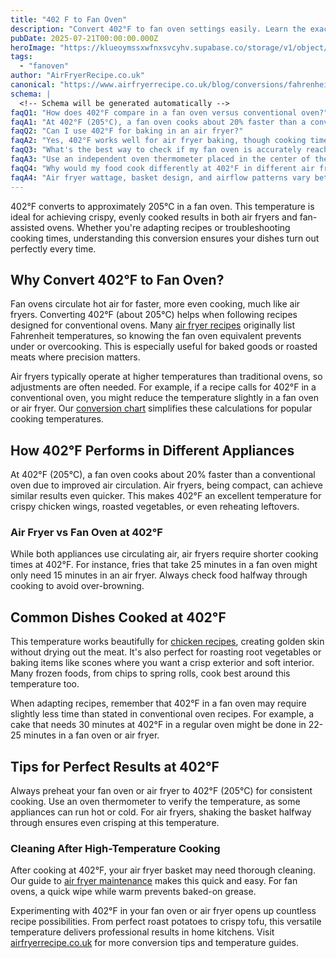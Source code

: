 ```yaml
---
title: "402 F to Fan Oven"
description: "Convert 402°F to fan oven settings easily. Learn the exact temperature and how it affects air fryer cooking for perfect results every time."
pubDate: 2025-07-21T00:00:00.000Z
heroImage: "https://klueoymssxwfnxsvcyhv.supabase.co/storage/v1/object/public/Shmucket/402-f-to-fan-oven.png"
tags:
  - "fanoven"
author: "AirFryerRecipe.co.uk"
canonical: "https://www.airfryerrecipe.co.uk/blog/conversions/fahrenheit-to-fan-oven/402-f-to-fan-oven"
schema: |
  <!-- Schema will be generated automatically -->
faqQ1: "How does 402°F compare in a fan oven versus conventional oven?"
faqA1: "At 402°F (205°C), a fan oven cooks about 20% faster than a conventional oven due to its circulating air system. You'll typically need to reduce cooking times or lower the temperature slightly when converting recipes."
faqQ2: "Can I use 402°F for baking in an air fryer?"
faqA2: "Yes, 402°F works well for air fryer baking, though cooking times will be shorter. Items like small cakes or cookies may need monitoring to prevent over-browning at this relatively high temperature."
faqQ3: "What's the best way to check if my fan oven is accurately reaching 402°F?"
faqA3: "Use an independent oven thermometer placed in the center of the oven. Preheat for at least 15 minutes, then verify the temperature. Many ovens have hot spots or calibration issues at higher temperatures like 402°F."
faqQ4: "Why would my food cook differently at 402°F in different air fryer models?"
faqA4: "Air fryer wattage, basket design, and airflow patterns vary between models. More powerful units may cook faster at 402°F, while compact models might need slight time adjustments for the same results."
---
```

<p>402°F converts to approximately 205°C in a fan oven. This temperature is ideal for achieving crispy, evenly cooked results in both air fryers and fan-assisted ovens. Whether you're adapting recipes or troubleshooting cooking times, understanding this conversion ensures your dishes turn out perfectly every time.</p>

<h2>Why Convert 402°F to Fan Oven?</h2>
<p>Fan ovens circulate hot air for faster, more even cooking, much like air fryers. Converting 402°F (about 205°C) helps when following recipes designed for conventional ovens. Many <a href=https://www.airfryerrecipe.co.uk/recipes>air fryer recipes</a> originally list Fahrenheit temperatures, so knowing the fan oven equivalent prevents under or overcooking. This is especially useful for baked goods or roasted meats where precision matters.</p>
<p>Air fryers typically operate at higher temperatures than traditional ovens, so adjustments are often needed. For example, if a recipe calls for 402°F in a conventional oven, you might reduce the temperature slightly in a fan oven or air fryer. Our <a href=https://www.airfryerrecipe.co.uk/air-fryer-conversion-chart>conversion chart</a> simplifies these calculations for popular cooking temperatures.</p>

<h2>How 402°F Performs in Different Appliances</h2>
<p>At 402°F (205°C), a fan oven cooks about 20% faster than a conventional oven due to improved air circulation. Air fryers, being compact, can achieve similar results even quicker. This makes 402°F an excellent temperature for crispy chicken wings, roasted vegetables, or even reheating leftovers.</p>

<h3>Air Fryer vs Fan Oven at 402°F</h3>
<p>While both appliances use circulating air, air fryers require shorter cooking times at 402°F. For instance, fries that take 25 minutes in a fan oven might only need 15 minutes in an air fryer. Always check food halfway through cooking to avoid over-browning.</p>

<h2>Common Dishes Cooked at 402°F</h2>
<p>This temperature works beautifully for <a href=https://www.airfryerrecipe.co.uk/recipe-category/chicken>chicken recipes</a>, creating golden skin without drying out the meat. It's also perfect for roasting root vegetables or baking items like scones where you want a crisp exterior and soft interior. Many frozen foods, from chips to spring rolls, cook best around this temperature too.</p>
<p>When adapting recipes, remember that 402°F in a fan oven may require slightly less time than stated in conventional oven recipes. For example, a cake that needs 30 minutes at 402°F in a regular oven might be done in 22-25 minutes in a fan oven or air fryer.</p>

<h2>Tips for Perfect Results at 402°F</h2>
<p>Always preheat your fan oven or air fryer to 402°F (205°C) for consistent cooking. Use an oven thermometer to verify the temperature, as some appliances can run hot or cold. For air fryers, shaking the basket halfway through ensures even crisping at this temperature.</p>

<h3>Cleaning After High-Temperature Cooking</h3>
<p>After cooking at 402°F, your air fryer basket may need thorough cleaning. Our guide to <a href=https://www.airfryerrecipe.co.uk/air-fryer-cleaner>air fryer maintenance</a> makes this quick and easy. For fan ovens, a quick wipe while warm prevents baked-on grease.</p>

<p>Experimenting with 402°F in your fan oven or air fryer opens up countless recipe possibilities. From perfect roast potatoes to crispy tofu, this versatile temperature delivers professional results in home kitchens. Visit <a href=https://www.airfryerrecipe.co.uk>airfryerrecipe.co.uk</a> for more conversion tips and temperature guides.</p>
